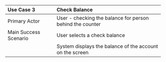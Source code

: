|Use Case 3|Check Balance|
|:----|:----|
|Primary Actor| User - checking the balance for person behind the counter|
|Main Success Scenario| User selects a check balance|
|| System displays the balance of the account on the screen|
